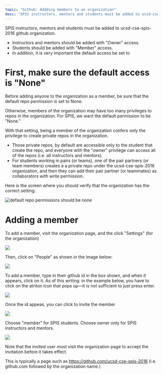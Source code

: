```yaml
---
topic: "Github: Addding members to an organization"
desc: "SPIS instructors, mentors and students must be added to ucsd-cse-spis-2016 github organization"
---
```



SPIS instructors, mentors and students must be added to ucsd-cse-spis-2016 github organization.

* Instructors and mentors should be added with "Owner" access.
* Students should be added with "Member" access.
* In addition, it is very important the default access be set to 


# First, make sure the default access is "None"

Before adding anyone to the organization as a member, be sure that the default repo permission is set to None.

Otherwise, members of the organization may have too many privileges to repos in the organization.  For SPIS, we want
the default permission to be "None."     

With that setting, being a member of the organization confers only the privilege to create private repos in the organization.  

* Those private repos, by default are accessible only to the student that create the repo, and everyone with the "owner" privilege can access all of the repos (i.e. all instructors and mentors).  
* For students working in pairs (or teams), one of the pair partners (or team members) creates a a private repo under the ucsd-cse-spis-2016 organization, and then they can add their pair partner (or teammates) as collaborators with write permission.

Here is the screen where you should verify that the organization has the correct setting:

![default repo permissions should be none](github-spis-org-default-repo-permissions-50.png)

# Adding a member

To add a member, visit the organization page, and the click "Settings" (for the organization)

![](click-settings-on-org-page-50.png)

Then, click on "People" as shown in the image below:

![](click-people-on-organizations-settings-page-50.png)

To add a member, type in their github id in the box shown, and when it appears, click on it.  As of this writing: in the example below, you have to click on the atriton icon that pops up&mdash;it is not sufficient to just press enter.

![](add-atriton-to-github-org-50.png)

Once the id appeas, you can click to invite the member

![](click-invite-member-50.png)

Choose "member" for SPIS students.  Choose owner only for SPIS instructors and mentors.

![](invite-atriton-choose-member-50.png)

Note that the invited user *must* visit the organization page to accept the invitation before it takes effect.

This is typically a page such as https://github.com/ucsd-cse-spis-2016 (i.e. github.com followed by the organization name.)

